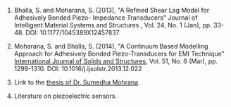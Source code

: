 1.	Bhalla, S. and Moharana, S. (2013), "A Refined Shear Lag Model for Adhesively Bonded Piezo- Impedance Transducers" Journal of Intelligent Material Systems and Structures , Vol. 24, No. 1 (Jan), pp. 33-48. DOI: 10.1177/1045389X12457837

2.	Moharana, S. and Bhalla, S. (2014), "A Continuum Based Modelling Approach for Adhesively Bonded Piezo-Transducers for EMI Technique" <u>International Journal of Solids and Structures</u>, Vol. 51, No. 6 (Mar), pp. 1299-1310. DOI: 10.1016/j.ijsolstr.2013.12.022 

3.	Link to the <a href="https://web.iitd.ac.in/~sbhalla/thesispdf/sumedha.pdf">thesis of Dr. Sumedha Mohrana</a>.

4.	Literature on piezoelectric sensors.


